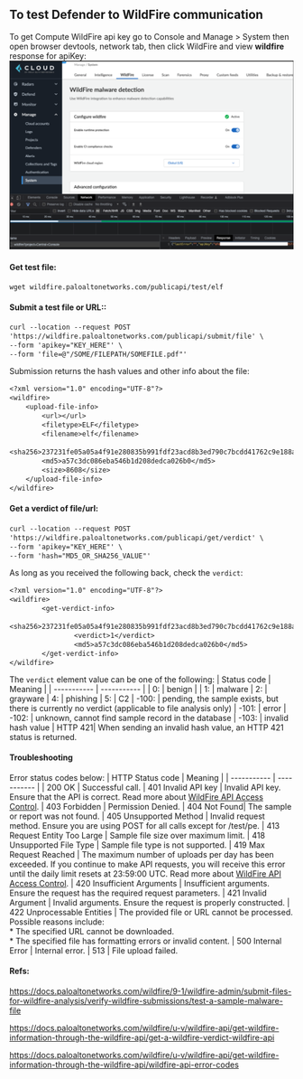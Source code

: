 ## To test Defender to WildFire communication

To get Compute WildFire api key go to Console and Manage > System then open browser devtools, network tab, then click WildFire and view **wildfire** response for apiKey:
![](./images/2022-05-20-08-09-38.png)

#### Get test file:
```
wget wildfire.paloaltonetworks.com/publicapi/test/elf
```

#### Submit a test file or URL::
```
curl --location --request POST 'https://wildfire.paloaltonetworks.com/publicapi/submit/file' \
--form 'apikey="KEY_HERE"' \
--form 'file=@"/SOME/FILEPATH/SOMEFILE.pdf"'
```

Submission returns the hash values and other info about the file:
```
<?xml version="1.0" encoding="UTF-8"?>
<wildfire>
    <upload-file-info>
        <url></url>
        <filetype>ELF</filetype>
        <filename>elf</filename>
        <sha256>237231fe05a05a4f91e280835b991fdf23acd8b3ed790c7bcdd41762c9e188aa</sha256>
        <md5>a57c3dc086eba546b1d208dedca026b0</md5>
        <size>8608</size>
    </upload-file-info>
</wildfire>
```

#### Get a verdict of file/url:
```
curl --location --request POST 'https://wildfire.paloaltonetworks.com/publicapi/get/verdict' \
--form 'apikey="KEY_HERE"' \
--form 'hash="MD5_OR_SHA256_VALUE"'
```

As long as you received the following back, check the `verdict`:
```
<?xml version="1.0" encoding="UTF-8"?>
<wildfire>
        <get-verdict-info>
                <sha256>237231fe05a05a4f91e280835b991fdf23acd8b3ed790c7bcdd41762c9e188aa</sha256>
                <verdict>1</verdict>
                <md5>a57c3dc086eba546b1d208dedca026b0</md5>
        </get-verdict-info>
</wildfire>
```

The `verdict` element value can be one of the following:
| Status code | Meaning |
| ----------- | ----------- | 
| 0: | benign |
| 1:  | malware
| 2: | grayware
| 4: | phishing
| 5: | C2
| -100: | pending, the sample exists, but there is currently no verdict (applicable to file analysis only)
| -101: | error
| -102: | unknown, cannot find sample record in the database
| -103: | invalid hash value
| HTTP 421| When sending an invalid hash value, an HTTP 421 status is returned.

#### Troubleshooting

Error status codes below:
| HTTP Status code | Meaning |
| ----------- | ----------- | 
| 200 OK | Successful call.
| 401 Invalid API key | Invalid API key. Ensure that the API is correct. Read more about [WildFire API Access Control](https://docs.paloaltonetworks.com/content/techdocs/en_US/wildfire/u-v/wildfire-api/about-the-wildfire-api/wildfire-api-access-control.html#ida6454901-e274-4381-8f64-958d2404e6e3).
| 403 Forbidden | Permission Denied.
| 404 Not Found| The sample or report was not found.
| 405 Unsupported Method | Invalid request method. Ensure you are using POST for all calls except for /test/pe.
| 413 Request Entity Too Large | Sample file size over maximum limit.
| 418 Unsupported File Type | Sample file type is not supported.
| 419 Max Request Reached | The maximum number of uploads per day has been exceeded. If you continue to make API requests, you will receive this error until the daily limit resets at 23:59:00 UTC. Read more about [WildFire API Access Control](https://docs.paloaltonetworks.com/content/techdocs/en_US/wildfire/u-v/wildfire-api/about-the-wildfire-api/wildfire-api-access-control.html#ida6454901-e274-4381-8f64-958d2404e6e3).
| 420 Insufficient Arguments | Insufficient arguments. Ensure the request has the required request parameters.
| 421 Invalid Argument | Invalid arguments. Ensure the request is properly constructed.
| 422 Unprocessable Entities | The provided file or URL cannot be processed. Possible reasons include:<br /> * The specified URL cannot be downloaded.<br /> * The specified file has formatting errors or invalid content.
| 500 Internal Error | Internal error.
| 513 | File upload failed.



#### Refs:

https://docs.paloaltonetworks.com/wildfire/9-1/wildfire-admin/submit-files-for-wildfire-analysis/verify-wildfire-submissions/test-a-sample-malware-file

https://docs.paloaltonetworks.com/wildfire/u-v/wildfire-api/get-wildfire-information-through-the-wildfire-api/get-a-wildfire-verdict-wildfire-api

https://docs.paloaltonetworks.com/wildfire/u-v/wildfire-api/get-wildfire-information-through-the-wildfire-api/wildfire-api-error-codes
